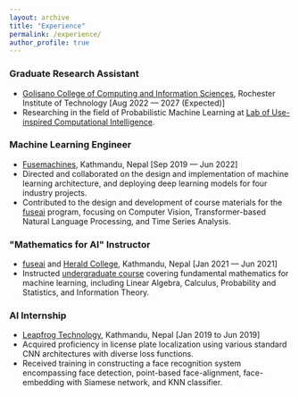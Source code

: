 ```yaml
---
layout: archive
title: "Experience"
permalink: /experience/
author_profile: true
---
```


### Graduate Research Assistant  
  * [Golisano College of Computing and Information Sciences](https://www.rit.edu/computing/), Rochester Institute of Technology [Aug 2022 — 2027 (Expected)] 
  * Researching in the field of Probabilistic Machine Learning at [Lab of Use-inspired Computational Intelligence](https://ruililuci.com//).

### Machine Learning Engineer
  * [Fusemachines](https://fusemachines.com/),            Kathmandu, Nepal [Sep 2019 — Jun 2022]
  * Directed and collaborated on the design and implementation of machine learning architecture, and deploying deep learning models for four industry projects. 
  * Contributed to the design and development of course materials for the [fuseai](https://fuse.ai/ai-programs/microdegree-specialization/) program, focusing on Computer Vision, Transformer-based Natural Language Processing, and Time Series Analysis.

### "Mathematics for AI" Instructor 
  * [fuseai](https://fuse.ai/ai-programs/) and [Herald College](https://heraldcollege.edu.np/), Kathmandu, Nepal [Jan 2021 — Jun 2021]
  * Instructed [undergraduate course](https://fuse.ai/ai-programs/foundations-in-artificial-intelligence/) covering fundamental mathematics for machine learning, including Linear Algebra, Calculus, Probability and Statistics, and Information Theory.

### AI Internship
  * [Leapfrog Technology](https://www.lftechnology.com/), Kathmandu, Nepal [Jan 2019 to Jun 2019]
  * Acquired proficiency in license plate localization using various standard CNN architectures with diverse loss functions.
  * Received training in constructing a face recognition system encompassing face detection, point-based face-alignment, face-embedding with Siamese network, and KNN classifier.